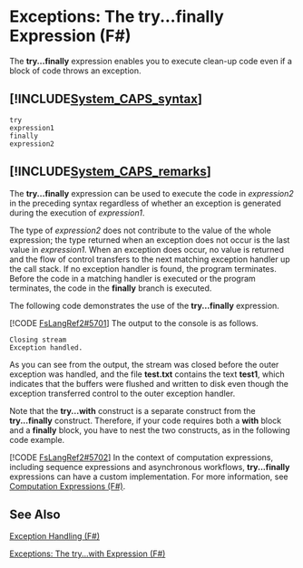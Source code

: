 # Exceptions: The try...finally Expression (F#)

The **try...finally** expression enables you to execute clean-up code even if a block of code throws an exception.


## [!INCLUDE[System_CAPS_syntax](//System/Token/System_CAPS_syntax_md.md)]

```
try
expression1
finally
expression2
```

## [!INCLUDE[System_CAPS_remarks](//System/Token/System_CAPS_remarks_md.md)]
The **try...finally** expression can be used to execute the code in *expression2* in the preceding syntax regardless of whether an exception is generated during the execution of *expression1*.

The type of *expression2* does not contribute to the value of the whole expression; the type returned when an exception does not occur is the last value in *expression1*. When an exception does occur, no value is returned and the flow of control transfers to the next matching exception handler up the call stack. If no exception handler is found, the program terminates. Before the code in a matching handler is executed or the program terminates, the code in the **finally** branch is executed.

The following code demonstrates the use of the **try...finally** expression.

[!CODE [FsLangRef2#5701](../CodeSnippet/VS_Snippets_Fsharp/fslangref2/FSharp/fs/tryfinally.fs#5701)]
    The output to the console is as follows.


```
Closing stream
Exception handled.
```
As you can see from the output, the stream was closed before the outer exception was handled, and the file **test.txt** contains the text **test1**, which indicates that the buffers were flushed and written to disk even though the exception transferred control to the outer exception handler.

Note that the **try...with** construct is a separate construct from the **try...finally** construct. Therefore, if your code requires both a **with** block and a **finally** block, you have to nest the two constructs, as in the following code example.

[!CODE [FsLangRef2#5702](../CodeSnippet/VS_Snippets_Fsharp/fslangref2/FSharp/fs/tryfinally.fs#5702)]
    In the context of computation expressions, including sequence expressions and asynchronous workflows, **try...finally** expressions can have a custom implementation. For more information, see [Computation Expressions &#40;F&#35;&#41;](Computation+Expressions+28%F%2329%.md).


## See Also
[Exception Handling &#40;F&#35;&#41;](Exception+Handling+28%F%2329%.md)

[Exceptions: The try...with Expression &#40;F&#35;&#41;](Exceptions%3A+The+try...with+Expression+28%F%2329%.md)


